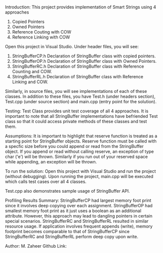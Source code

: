 Introduction:
This project provides implementation of Smart Strings using 4 approaches
1. Copied Pointers
2. Owned Pointers
3. Reference Couting with COW
4. Reference Linking with COW

Open this project in Visual Studio. Under header files, you will see:
1. StringBufferCP.h
  Declaration of StringBuffer class with copied pointers.
2. StringBufferOP.h
  Declaration of StringBuffer class with Owned Pointers.
3. StringBufferRC.h
  Declaration of StringBuffer class with Reference Counting and COW.
4. StringBufferRL.h
  Declaration of StringBuffer class with Reference Linking and COW.

Similarly, in source files, you will see implementations of each of these
classes. In addition to these files, you have Test.h (under headers section), 
Test.cpp (under source section) and main.cpp (entry point for the solution).

Testing:
Test Class provides unit test coverage of all 4 approaches. It is important
to note that all StringBuffer implementations have befriended Test class so 
that it could access private methods of these classes and test them. 

Assumptions:
It is important to highlight
that reserve function is treated as a starting point for StringBuffer objects.
Reserve function must be called with a specfic size before you could append
or read from the StringBuffer object. If you append or read without calling 
reserve, an exception of type char ('e') will be thrown.
Similarly if you run out of your reserved space while appending, an exception 
will be thrown. 

To run the solution:
Open this project with Visual Studio and run the project (without debugging).
Upon running the project, main.cpp will be executed which calls test cases
over all 4 classes.

Test.cpp also demonstrates sample usage of StringBuffer API.

Profiling Results Summary:
StringBufferCP had largest memory foot print since it involves deep 
copying over each assignment.
StringBufferOP had smallest memory foot print as it just uses a 
boolean as an additional attribute. However, this approach may lead to 
dangling pointers in certain special scenarios.
StringBufferRC and StringBufferRL resulted in similar resource usage. If
application involves frequent appends (write), memory footprint becomes 
comparable to that of StringBufferCP since StringBufferRC and StringBufferRL 
perform deep copy upon write.

Author: M. Zaheer
Github Link: 

